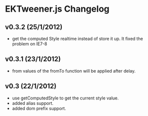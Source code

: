 # EKTweener.js Changelog #


## v0.3.2 (25/1/2012) ##

 - get the computed Style realtime instead of store it up. It fixed the problem on IE7-8
 
## v0.3.1 (23/1/2012) ##

 - from values of the fromTo function will be applied after delay.


## v0.3 (22/1/2012) ##

 - use getComputedStyle to get the current style value.
 - added alias support.
 - added dom prefix support.

